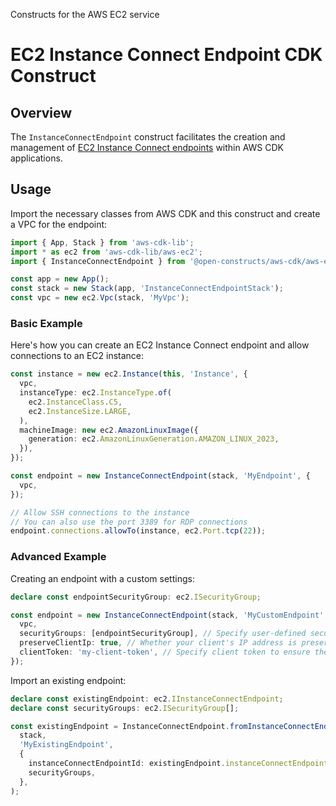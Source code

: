 Constructs for the AWS EC2 service

# EC2 Instance Connect Endpoint CDK Construct

## Overview

The `InstanceConnectEndpoint` construct facilitates the creation and management of [EC2 Instance Connect endpoints](https://docs.aws.amazon.com/AWSEC2/latest/UserGuide/connect-with-ec2-instance-connect-endpoint.html)
within AWS CDK applications.

## Usage

Import the necessary classes from AWS CDK and this construct and create a VPC for the endpoint:

```ts
import { App, Stack } from 'aws-cdk-lib';
import * as ec2 from 'aws-cdk-lib/aws-ec2';
import { InstanceConnectEndpoint } from '@open-constructs/aws-cdk/aws-ec2';

const app = new App();
const stack = new Stack(app, 'InstanceConnectEndpointStack');
const vpc = new ec2.Vpc(stack, 'MyVpc');
```

### Basic Example

Here's how you can create an EC2 Instance Connect endpoint and allow connections to an EC2 instance:

```ts
const instance = new ec2.Instance(this, 'Instance', {
  vpc,
  instanceType: ec2.InstanceType.of(
    ec2.InstanceClass.C5,
    ec2.InstanceSize.LARGE,
  ),
  machineImage: new ec2.AmazonLinuxImage({
    generation: ec2.AmazonLinuxGeneration.AMAZON_LINUX_2023,
  }),
});

const endpoint = new InstanceConnectEndpoint(stack, 'MyEndpoint', {
  vpc,
});

// Allow SSH connections to the instance
// You can also use the port 3389 for RDP connections
endpoint.connections.allowTo(instance, ec2.Port.tcp(22));
```

### Advanced Example

Creating an endpoint with a custom settings:

```ts
declare const endpointSecurityGroup: ec2.ISecurityGroup;

const endpoint = new InstanceConnectEndpoint(stack, 'MyCustomEndpoint', {
  vpc,
  securityGroups: [endpointSecurityGroup], // Specify user-defined security groups
  preserveClientIp: true, // Whether your client's IP address is preserved as the source
  clientToken: 'my-client-token', // Specify client token to ensure the idempotency of the request.
});
```

Import an existing endpoint:

```ts
declare const existingEndpoint: ec2.IInstanceConnectEndpoint;
declare const securityGroups: ec2.ISecurityGroup[];

const existingEndpoint = InstanceConnectEndpoint.fromInstanceConnectEndpointAttributes(
  stack,
  'MyExistingEndpoint',
  {
    instanceConnectEndpointId: existingEndpoint.instanceConnectEndpointId,
    securityGroups,
  },
);
```
